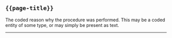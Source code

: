 ## <code>{{page-title}}</code>
The coded reason why the procedure was performed. This may be a coded entity of some type, or may simply be present as text.

---

